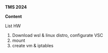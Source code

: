 **TMS 2024**

__Content__

List HW

1. Download wsl & linux distro, configurate VSC
2. mount  
3. create vm & iptables 